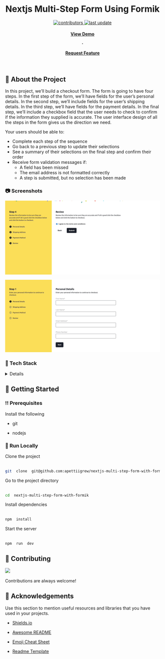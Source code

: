   

<div  align="center">

<h1>Nextjs Multi-Step Form Using Formik</h1>

<!-- Badges -->

<p>

<a  href="https://github.com/apettiigrew/nextjs-multi-step-form-with-formik/graphs/contributors">

<img  src="https://img.shields.io/github/contributors/Louis3797/awesome-readme-template"  alt="contributors"  />

</a>

<a  href="">

<img  src="https://img.shields.io/github/last-commit/apettiigrew/nextjs-multi-step-form-with-formik"  alt="last update"  />

</a>

</p>

<h4>

<a  href="https://github.com/Louis3797/awesome-readme-template/">View Demo</a>

<span> · </span>

<a  href="https://github.com/apettiigrew/nextjs-multi-step-form-with-formik/issues/">Request Feature</a>

</h4>

</div>

  

<br  />

  

<!-- About the Project -->

  

## :star2: About the Project

  

In this project, we’ll build a checkout form. The form is going to have four steps. In the first step of the form, we’ll have fields for the user’s personal details. In the second step, we’ll include fields for the user’s shipping details. In the third step, we’ll have fields for the payment details. In the final step, we’ll include a checkbox field that the user needs to check to confirm if the information they supplied is accurate. The user interface design of all the steps in the form gives us the direction we need.

Your users should be able to:
-   Complete each step of the sequence
-   Go back to a previous step to update their selections
-   See a summary of their selections on the final step and confirm their order
-   Receive form validation messages if:
    -   A field has been missed
    -   The email address is not formatted correctly
    -   A step is submitted, but no selection has been made

  

<!-- Screenshots -->

  

### :camera: Screenshots

  

![form](assets/gif2.gif)

![form](assets/gif1.gif)

  

<!-- TechStack -->

  

### :space_invader: Tech Stack

  

<details>

<ul>

<li><a  href="https://www.typescriptlang.org/">Typescript</a></li>

<li><a  href="https://nextjs.org/">Next.js</a></li>

<li><a  href="https://reactjs.org/">React.js</a></li>

<li><a  href="https://sass-lang.com/">Sass</a></li>

</ul>

</details>

  

<!-- Env Variables -->

  
  
  

<!-- Getting Started -->

  

## :toolbox: Getting Started

  

<!-- Prerequisites -->

  

### :bangbang: Prerequisites

Install the following

- git

- nodejs

  

### :running: Run Locally

  

Clone the project

```bash

git  clone  git@github.com:apettiigrew/nextjs-multi-step-form-with-formik.git

```

  

Go to the project directory

  

```bash

cd  nextjs-multi-step-form-with-formik

```

  

Install dependencies

  

```bash

npm  install

```

  

Start the server

  

```bash

npm  run  dev

```

## :wave: Contributing

  

<a  href="https://github.com/apettiigrew/nextjs-multi-step-form-with-formik/graphs/contributors">

<img  src="https://contrib.rocks/image?repo=apettiigrew/nextjs-multi-step-form-with-formik"  />

</a>

  

Contributions are always welcome!

  

<!-- Acknowledgments -->

  

## :gem: Acknowledgements

  

Use this section to mention useful resources and libraries that you have used in your projects.

  

- [Shields.io](https://shields.io/)

- [Awesome README](https://github.com/matiassingers/awesome-readme)

- [Emoji Cheat Sheet](https://github.com/ikatyang/emoji-cheat-sheet/blob/master/README.md#travel--places)

- [Readme Template](https://github.com/othneildrew/Best-README-Template)